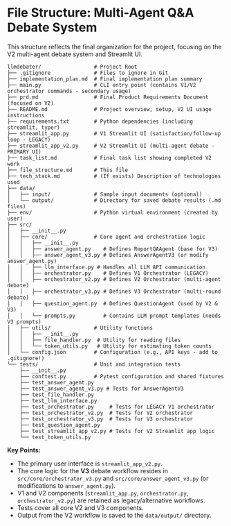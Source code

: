 # File Structure: Multi-Agent Q&A Debate System

This structure reflects the final organization for the project, focusing on the V2 multi-agent debate system and Streamlit UI.

```
llmdebater/                 # Project Root
├── .gitignore              # Files to ignore in Git
├── implementation_plan.md  # Final implementation plan summary
├── main.py                 # CLI entry point (contains V1/V2 orchestrator commands - secondary usage)
├── prd.md                  # Final Product Requirements Document (focused on V2)
├── README.md               # Project overview, setup, V2 UI usage instructions
├── requirements.txt        # Python dependencies (including streamlit, typer)
├── streamlit_app.py        # V1 Streamlit UI (satisfaction/follow-up loop - LEGACY)
├── streamlit_app_v2.py     # V2 Streamlit UI (multi-agent debate - PRIMARY UI)
├── task_list.md            # Final task list showing completed V2 work
├── file_structure.md       # This file
├── tech_stack.md           # (If exists) Description of technologies used
├── data/
│   ├── input/              # Sample input documents (optional)
│   └── output/             # Directory for saved debate results (.md files)
├── env/                    # Python virtual environment (created by user)
├── src/
│   ├── __init__.py
│   ├── core/               # Core agent and orchestration logic
│   │   ├── __init__.py
│   │   ├── answer_agent.py    # Defines ReportQAAgent (base for V3)
│   │   ├── answer_agent_v3.py # Defines AnswerAgentV3 (or modify answer_agent.py)
│   │   ├── llm_interface.py # Handles all LLM API communication
│   │   ├── orchestrator.py    # Defines V1 Orchestrator (LEGACY)
│   │   ├── orchestrator_v2.py # Defines V2 Orchestrator (multi-agent debate)
│   │   ├── orchestrator_v3.py # Defines V3 Orchestrator (multi-round debate)
│   │   ├── question_agent.py  # Defines QuestionAgent (used by V2 & V3)
│   │   └── prompts.py         # Contains LLM prompt templates (needs V3 prompts)
│   ├── utils/              # Utility functions
│   │   ├── __init__.py
│   │   ├── file_handler.py  # Utility for reading files
│   │   └── token_utils.py   # Utility for estimating token counts
│   └── config.json         # Configuration (e.g., API keys - add to .gitignore!)
└── tests/                  # Unit and integration tests
    ├── __init__.py
    ├── conftest.py         # Pytest configuration and shared fixtures
    ├── test_answer_agent.py
    ├── test_answer_agent_v3.py # Tests for AnswerAgentV3
    ├── test_file_handler.py
    ├── test_llm_interface.py
    ├── test_orchestrator.py     # Tests for LEGACY V1 orchestrator
    ├── test_orchestrator_v2.py  # Tests for V2 orchestrator
    ├── test_orchestrator_v3.py  # Tests for V3 orchestrator
    ├── test_question_agent.py
    ├── test_streamlit_app_v2.py # Tests for V2 Streamlit app logic
    └── test_token_utils.py
```

**Key Points:**

*   The primary user interface is `streamlit_app_v2.py`.
*   The core logic for the **V3** debate workflow resides in `src/core/orchestrator_v3.py` and `src/core/answer_agent_v3.py` (or modifications to `answer_agent.py`).
*   V1 and V2 components (`streamlit_app.py`, `orchestrator.py`, `orchestrator_v2.py`) are retained as legacy/alternative workflows.
*   Tests cover all core V2 and V3 components.
*   Output from the V2 workflow is saved to the `data/output/` directory.
